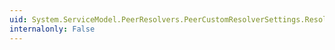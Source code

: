 ```yaml
---
uid: System.ServiceModel.PeerResolvers.PeerCustomResolverSettings.Resolver
internalonly: False
---
```

